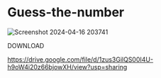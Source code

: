 # Guess-the-number










![Screenshot 2024-04-16 203741](https://github.com/Stavrakiskall/Guess-the-number/assets/139778723/b29d99a1-a97b-4e11-8e4f-5d67fc43b9c4)



DOWNLOAD


https://drive.google.com/file/d/1zus3GilQS00I4U-h9oW4i20z66bjowXH/view?usp=sharing
